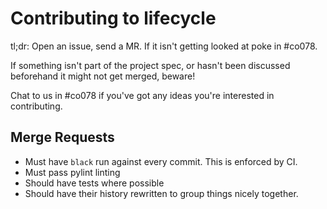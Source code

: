 # Contributing to lifecycle

tl;dr: Open an issue, send a MR.  If it isn't getting looked at poke in #co078.

If something isn't part of the project spec, or hasn't been discussed beforehand
it might not get merged, beware!

Chat to us in #co078 if you've got any ideas you're interested in contributing.

## Merge Requests

* Must have `black` run against every commit.  This is enforced by CI.
* Must pass pylint linting
* Should have tests where possible
* Should have their history rewritten to group things nicely together.
